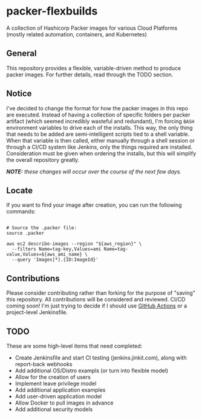 # packer-flexbuilds
A collection of Hashicorp Packer images for various Cloud Platforms (mostly related automation, containers, and Kubernetes)

## General

This repository provides a flexible, variable-driven method to produce packer images. For further details, read through the TODO section.

## Notice

I've decided to change the format for how the packer images in this repo are executed. Instead of having a collection of specific folders per packer artifact (which seemed incredibly wasteful and redundant), I'm forcing `BASH` environment variables to drive each of the installs. This way, the only thing that needs to be added are semi-intelligent scripts tied to a shell variable. When that variable is then called, either manually through a shell session or through a CI/CD system like Jenkins, only the things required are installed. Consideration must be given when ordering the installs, but this will simplify the overall repository greatly.

***NOTE:*** *these changes will occur over the course of the next few days.*

## Locate

If you want to find your image after creation, you can run the following commands:
```

# Source the .packer file:
source .packer

aws ec2 describe-images --region "${aws_region}" \
  --filters Name=tag-key,Values=ami Name=tag-value,Values=${aws_ami_name} \
  --query 'Images[*].{ID:ImageId}'
```

## Contributions

Please consider contributing rather than forking for the purpose of "saving" this repository. All contributions will be considered and reviewed. CI/CD coming soon! I'm just trying to decide if I should use [GitHub Actions](https://github.com/features/actions) or a project-level Jenkinsfile.

## TODO

These are some high-level items that need completed:
- Create Jenkinsfile and start CI testing (jenkins.jinkit.com), along with report-back webhooks
- Add additional OS/Distro exampls (or turn into flexible model)
- Allow for the creation of users
- Implement leave privilege model
- Add additional application examples
- Add user-driven application model
- Allow Docker to pull images in advance
- Add additional security models
